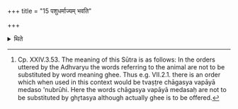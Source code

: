 +++
title = "15 पशुधर्माज्यम् भवति"

+++

<details><summary>थिते</summary>

15. The ghee possesses all the characteristics of the animal.[^1]   

[^1]: Cp. XXIV.3.53. The meaning of this Sūtra is as follows: In the orders uttered by the Adhvaryu the words referring to the animal are not to be substituted by word meaning ghee. Thus e.g. VII.2.1. there is an order which when used in this context would be tvaṣṭre chāgasya vapāyā medaso 'nubrūhi. Here the words chāgasya vapāyā medasaḥ are not to be substituted by ghr̥tasya although actually ghee is to be offered.  
</details>
